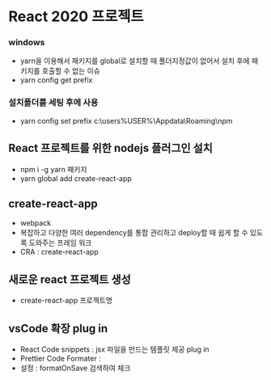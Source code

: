 # React 2020 프로젝트

### windows

- yarn을 이용해서 패키지를 global로 설치할 때 폴더지정값이 없어서 설치 후에 패키지를 호출할 수 없는 이슈
- yarn config get prefix

### 설치폴더를 세팅 후에 사용

- yarn config set prefix c:\users\%USER%\Appdata\Roaming\npm

## React 프로젝트를 위한 nodejs 플러그인 설치

- npm i -g yarn 패키지
- yarn global add create-react-app

## create-react-app

- webpack
- 복잡하고 다양한 여러 dependency를 통합 관리하고 deploy할 때 쉽게 할 수 있도록 도와주는 프레임 워크
- CRA : create-react-app

## 새로운 react 프로젝트 생성

- create-react-app 프로젝트명

## vsCode 확장 plug in

- React Code snippets : jsx 파일을 만드는 템플릿 제공 plug in
- Prettier Code Formater :
- 설정 : formatOnSave 검색하여 체크
